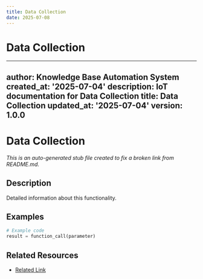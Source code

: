 ```yaml
---
title: Data Collection
date: 2025-07-08
---
```


# Data Collection

---
author: Knowledge Base Automation System
created_at: '2025-07-04'
description: IoT documentation for Data Collection
title: Data Collection
updated_at: '2025-07-04'
version: 1.0.0
---

# Data Collection

*This is an auto-generated stub file created to fix a broken link from README.md.*

## Description

Detailed information about this functionality.

## Examples

```python
# Example code
result = function_call(parameter)
```

## Related Resources

- [Related Link](./related_resource.md)

